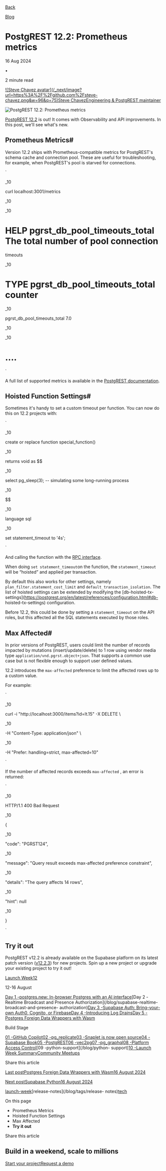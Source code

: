 [Back](/blog)

[Blog](/blog)

# PostgREST 12.2: Prometheus metrics

16 Aug 2024

•

2 minute read

[![Steve Chavez avatar](/_next/image?url=https%3A%2F%2Fgithub.com%2Fsteve-
chavez.png&w=96&q=75)Steve ChavezEngineering & PostgREST
maintainer](https://github.com/steve-chavez)

![PostgREST 12.2: Prometheus
metrics](/_next/image?url=%2Fimages%2Fblog%2Flw12%2Fday-5%2Fthumb_postgREST.png&w=3840&q=100)

[PostgREST 12.2](https://github.com/PostgREST/postgrest/releases/tag/v12.2.0)
is out! It comes with Observability and API improvements. In this post, we'll
see what's new.

## Prometheus Metrics#

Version 12.2 ships with Prometheus-compatible metrics for PostgREST's schema
cache and connection pool. These are useful for troubleshooting, for example,
when PostgREST's pool is starved for connections.

`  

_10

curl localhost:3001/metrics

_10

_10

# HELP pgrst_db_pool_timeouts_total The total number of pool connection
timeouts

_10

# TYPE pgrst_db_pool_timeouts_total counter

_10

pgrst_db_pool_timeouts_total 7.0

_10

_10

# ....

  
`

A full list of supported metrics is available in the [PostgREST
documentation](https://postgrest.org/en/latest/references/observability.html#metrics).

## Hoisted Function Settings#

Sometimes it's handy to set a custom timeout per function. You can now do this
on 12.2 projects with:

`  

_10

create or replace function special_function()

_10

returns void as $$

_10

select pg_sleep(3); -- simulating some long-running process

_10

$$

_10

language sql

_10

set statement_timeout to '4s';

  
`

And calling the function with the [RPC
interface](https://supabase.com/docs/reference/javascript/rpc).

When doing `set statement_timeout`on the function, the `statement_timeout`
will be “hoisted” and applied per transaction.

By default this also works for other settings, namely
`plan_filter.statement_cost_limit` and `default_transaction_isolation`. The
list of hoisted settings can be extended by modifying the [db-hoisted-tx-
settings](https://postgrest.org/en/latest/references/configuration.html#db-
hoisted-tx-settings) configuration.

Before 12.2, this could be done by setting a `statement_timeout` on the API
roles, but this affected all the SQL statements executed by those roles.

## Max Affected#

In prior versions of PostgREST, users could limit the number of records
impacted by mutations (insert/update/delete) to 1 row using vendor media type
`application/vnd.pgrst.object+json`. That supports a common use case but is
not flexible enough to support user defined values.

12.2 introduces the `max-affected` preference to limit the affected rows up to
a custom value.

For example:

`  

_10

curl -i "http://localhost:3000/items?id=lt.15" -X DELETE \

_10

-H "Content-Type: application/json" \

_10

-H "Prefer: handling=strict, max-affected=10"

  
`

If the number of affected records exceeds `max-affected` , an error is
returned:

`  

_10

HTTP/1.1 400 Bad Request

_10

{

_10

"code": "PGRST124",

_10

"message": "Query result exceeds max-affected preference constraint",

_10

"details": "The query affects 14 rows",

_10

"hint": null

_10

}

  
`

## **Try it out** #

PostgREST v12.2 is already available on the Supabase platform on its latest
patch version
([v12.2.3](https://github.com/PostgREST/postgrest/releases/tag/v12.2.3)) for
new projects. Spin up a new project or upgrade your existing project to try it
out!

[Launch Week12](/launch-week)

12-16 August

[Day 1 -postgres.new: In-browser Postgres with an AI
interface](/blog/postgres-new)[Day 2 -Realtime Broadcast and Presence
Authorization](/blog/supabase-realtime-broadcast-and-presence-
authorization)[Day 3 -Supabase Auth: Bring-your-own Auth0, Cognito, or
Firebase](/blog/third-party-auth-mfa-phone-send-hooks)[Day 4 -Introducing Log
Drains](/blog/log-drains)[Day 5 -Postgres Foreign Data Wrappers with
Wasm](/blog/postgres-foreign-data-wrappers-with-wasm)

Build Stage

[01 -GitHub Copilot](/blog/github-copilot-extension-for-vs-code)[02
-pg_replicate](https://news.ycombinator.com/item?id=41209994)[03 -Snaplet is
now open source](/blog/snaplet-is-now-open-source)[04 -Supabase
Book](/blog/supabase-book-by-david-lorenz)[05
-PostgREST](/blog/postgrest-12-2)[06 -vec2pg](/blog/vec2pg)[07
-pg_graphql](/blog/pg-graphql-1-5-7)[08 -Platform Access
Control](/blog/platform-access-control)[09 -python-support](/blog/python-
support)[10 -Launch Week Summary](/blog/launch-week-12-top-10)[Community
Meetups](/launch-week#meetups)

Share this article

[](https://twitter.com/intent/tweet?url=https%3A%2F%2Fsupabase.com%2Fblog%2Fpostgrest-12-2&text=PostgREST%2012.2%3A%20Prometheus%20metrics)[](https://www.linkedin.com/shareArticle?url=https%3A%2F%2Fsupabase.com%2Fblog%2Fpostgrest-12-2&text=PostgREST%2012.2%3A%20Prometheus%20metrics)[](https://news.ycombinator.com/submitlink?u=https%3A%2F%2Fsupabase.com%2Fblog%2Fpostgrest-12-2&t=PostgREST%2012.2%3A%20Prometheus%20metrics)

[Last postPostgres Foreign Data Wrappers with Wasm16 August
2024](/blog/postgres-foreign-data-wrappers-with-wasm)

[Next postSupabase Python16 August 2024](/blog/python-support)

[launch-week](/blog/tags/launch-week)[release-notes](/blog/tags/release-
notes)[tech](/blog/tags/tech)

On this page

  * Prometheus Metrics
  * Hoisted Function Settings
  * Max Affected
  * **Try it out**

Share this article

[](https://twitter.com/intent/tweet?url=https%3A%2F%2Fsupabase.com%2Fblog%2Fpostgrest-12-2&text=PostgREST%2012.2%3A%20Prometheus%20metrics)[](https://www.linkedin.com/shareArticle?url=https%3A%2F%2Fsupabase.com%2Fblog%2Fpostgrest-12-2&text=PostgREST%2012.2%3A%20Prometheus%20metrics)[](https://news.ycombinator.com/submitlink?u=https%3A%2F%2Fsupabase.com%2Fblog%2Fpostgrest-12-2&t=PostgREST%2012.2%3A%20Prometheus%20metrics)

## Build in a weekend, scale to millions

[Start your project](https://supabase.com/dashboard)[Request a
demo](/contact/sales)

